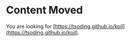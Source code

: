 # Content Moved

You are looking for [https://tsoding.github.io/koil](https://tsoding.github.io/koil).
